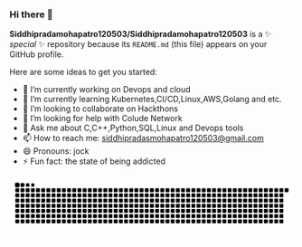### Hi there 👋


**Siddhipradamohapatro120503/Siddhipradamohapatro120503** is a ✨ _special_ ✨ repository because its `README.md` (this file) appears on your GitHub profile.

Here are some ideas to get you started:

- 🔭 I’m currently working on Devops and cloud
- 🌱 I’m currently learning Kubernetes,CI/CD,Linux,AWS,Golang and etc.
- 👯 I’m looking to collaborate on Hackthons
- 🤔 I’m looking for help with Colude Network
- 💬 Ask me about C,C++,Python,SQL,Linux and Devops tools
- 📫 How to reach me: siddhipradasmohapatro120503@gmail.com
- 😄 Pronouns: jock 
- ⚡ Fun fact: the state of being addicted


![snake gif](https://github.com/tjanhvi/tjanhvi/blob/output/github-contribution-grid-snake.svg)
